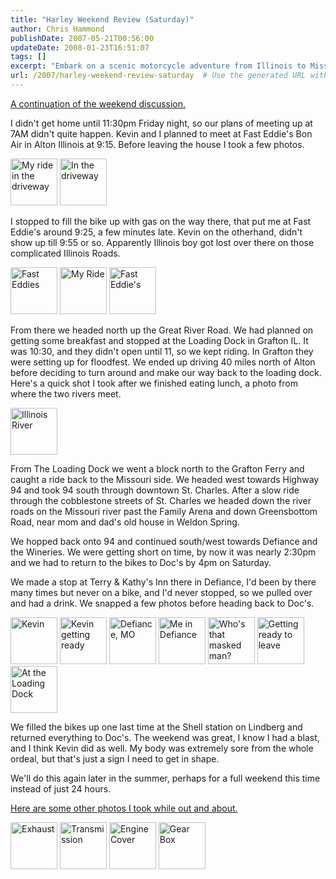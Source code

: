 ```yaml
---
title: "Harley Weekend Review (Saturday)"
author: Chris Hammond
publishDate: 2007-05-21T00:56:00
updateDate: 2008-01-23T16:51:07
tags: []
excerpt: "Embark on a scenic motorcycle adventure from Illinois to Missouri with stunning views and unexpected detours. Join the journey for an unforgettable ride!"
url: /2007/harley-weekend-review-saturday  # Use the generated URL with year
---
```

<p><a href="https://www.horsesandcars.com/Blog/tabid/55/EntryID/44/Default.aspx">A continuation of the weekend discussion.</a></p> <p>I didn't get home until 11:30pm Friday night, so our plans of meeting up at 7AM didn't quite happen. Kevin and I planned to meet at Fast Eddie's Bon Air in Alton Illinois at 9:15. Before leaving the house I took a few photos.</p> <p><a class="image_link" id="set_thumb_link_505079766" title="My ride in the driveway" href="https://www.flickr.com/photos/chammond/505079766/in/set-72157600229928529/"><img height="75" alt="My ride in the driveway" src="https://www.horsesandcars.comhttps://farm1.static.flickr.com/200/505079766_421e1bff35_s.jpg" width="75" /></a> <a class="image_link" id="set_thumb_link_505108703" title="In the driveway" href="https://www.flickr.com/photos/chammond/505108703/in/set-72157600229928529/"><img height="75" alt="In the driveway" src="https://www.horsesandcars.comhttps://farm1.static.flickr.com/215/505108703_a0f1ce0e20_s.jpg" width="75" /></a></p> <p>I stopped to fill the bike up with gas on the way there, that put me at Fast Eddie's around 9:25, a few minutes late. Kevin on the otherhand, didn't show up till 9:55 or so. Apparently Illinois boy got lost over there on those complicated Illinois Roads.</p> <p><a class="image_link" id="set_thumb_link_505424082" title="Fast Eddies" href="https://www.flickr.com/photos/chammond/505424082/in/set-72157600229928529/"><img height="75" alt="Fast Eddies" src="https://www.horsesandcars.comhttps://farm1.static.flickr.com/194/505424082_b0184a9a23_s.jpg" width="75" /></a> <a class="image_link" id="set_thumb_link_505110463" title="My Ride" href="https://www.flickr.com/photos/chammond/505110463/in/set-72157600229928529/"><img height="75" alt="My Ride" src="https://www.horsesandcars.comhttps://farm1.static.flickr.com/203/505110463_3ed3370d14_s.jpg" width="75" /></a> <a class="image_link" id="set_thumb_link_505109765" title="Fast Eddie's" href="https://www.flickr.com/photos/chammond/505109765/in/set-72157600229928529/"><img height="75" alt="Fast Eddie's" src="https://www.horsesandcars.comhttps://farm1.static.flickr.com/204/505109765_c5f8f5a370_s.jpg" width="75" /></a></p> <p>From there we headed north up the Great River Road. We had planned on getting some breakfast and stopped at the Loading Dock in Grafton IL. It was 10:30, and they didn't open until 11, so we kept riding. In Grafton they were setting up for floodfest. We ended up driving 40 miles north of Alton before deciding to turn around and make our way back to the loading dock. Here's a quick shot I took after we finished eating lunch, a photo from where the two rivers meet.</p> <p><a class="image_link" id="set_thumb_link_505424130" title="Illinois River" href="https://www.flickr.com/photos/chammond/505424130/in/set-72157600229928529/"><img height="75" alt="Illinois River" src="https://www.horsesandcars.comhttps://farm1.static.flickr.com/200/505424130_771eac8665_s.jpg" width="75" /></a></p> <p>From The Loading Dock we went a block north to the Grafton Ferry and caught a ride back to the Missouri side. We headed west towards Highway 94 and took 94 south through downtown St. Charles. After a slow ride through the cobblestone streets of St. Charles we headed down the river roads on the Missouri river past the Family Arena and down Greensbottom Road, near mom and dad's old house in Weldon Spring.</p> <p>We hopped back onto 94 and continued south/west towards Defiance and the Wineries. We were getting short on time, by now it was nearly 2:30pm and we had to return to the bikes to Doc's by 4pm on Saturday.</p> <p>We made a stop at Terry & Kathy's Inn there in Defiance, I'd been by there many times but never on a bike, and I'd never stopped, so we pulled over and had a drink. We snapped a few photos before heading back to Doc's.</p> <p><a class="image_link" id="set_thumb_link_505119747" title="Kevin" href="https://www.flickr.com/photos/chammond/505119747/in/set-72157600229928529/"><img height="75" alt="Kevin" src="https://www.horsesandcars.comhttps://farm1.static.flickr.com/195/505119747_abbde1aee7_s.jpg" width="75" /></a> <a class="image_link" id="set_thumb_link_505118519" title="Kevin getting ready" href="https://www.flickr.com/photos/chammond/505118519/in/set-72157600229928529/"><img height="75" alt="Kevin getting ready" src="https://www.horsesandcars.comhttps://farm1.static.flickr.com/229/505118519_994546a90b_s.jpg" width="75" /></a> <a class="image_link" id="set_thumb_link_505117601" title="Defiance, MO" href="https://www.flickr.com/photos/chammond/505117601/in/set-72157600229928529/"><img height="75" alt="Defiance, MO" src="https://www.horsesandcars.comhttps://farm1.static.flickr.com/194/505117601_e3c2352a40_s.jpg" width="75" /></a> <a class="image_link" id="set_thumb_link_505116749" title="Me in Defiance" href="https://www.flickr.com/photos/chammond/505116749/in/set-72157600229928529/"><img height="75" alt="Me in Defiance" src="https://www.horsesandcars.comhttps://farm1.static.flickr.com/191/505116749_ccbbee60ee_s.jpg" width="75" /></a> <a class="image_link" id="set_thumb_link_505086192" title="Who's that masked man?" href="https://www.flickr.com/photos/chammond/505086192/in/set-72157600229928529/"><img height="75" alt="Who's that masked man?" src="https://www.horsesandcars.comhttps://farm1.static.flickr.com/196/505086192_be275f493b_s.jpg" width="75" /></a> <a class="image_link" id="set_thumb_link_505114647" title="Getting ready to leave" href="https://www.flickr.com/photos/chammond/505114647/in/set-72157600229928529/"><img height="75" alt="Getting ready to leave" src="https://www.horsesandcars.comhttps://farm1.static.flickr.com/217/505114647_6c8005a180_s.jpg" width="75" /></a> <a class="image_link" id="set_thumb_link_505113693" title="At the Loading Dock" href="https://www.flickr.com/photos/chammond/505113693/in/set-72157600229928529/"><img height="75" alt="At the Loading Dock" src="https://www.horsesandcars.comhttps://farm1.static.flickr.com/192/505113693_94556aee1e_s.jpg" width="75" /></a></p> <p>We filled the bikes up one last time at the Shell station on Lindberg and returned everything to Doc's. The weekend was great, I know I had a blast, and I think Kevin did as well. My body was extremely sore from the whole ordeal, but that's just a sign I need to get in shape.</p> <p>We'll do this again later in the summer, perhaps for a full weekend this time instead of just 24 hours.</p> <p><a href="https://www.flickr.com/photos/chammond/sets/72157600229928529/">Here are some other photos I took while out and about.</a></p> <p><a class="image_link" id="set_thumb_link_505112779" title="Exhaust" href="https://www.flickr.com/photos/chammond/505112779/in/set-72157600229928529/"><img height="75" alt="Exhaust" src="https://www.horsesandcars.comhttps://farm1.static.flickr.com/222/505112779_56defd6f41_s.jpg" width="75" /></a> <a class="image_link" id="set_thumb_link_505082596" title="Transmission" href="https://www.flickr.com/photos/chammond/505082596/in/set-72157600229928529/"><img height="75" alt="Transmission" src="https://www.horsesandcars.comhttps://farm1.static.flickr.com/193/505082596_47f175939d_s.jpg" width="75" /></a> <a class="image_link" id="set_thumb_link_505082088" title="Engine Cover" href="https://www.flickr.com/photos/chammond/505082088/in/set-72157600229928529/"><img height="75" alt="Engine Cover" src="https://www.horsesandcars.comhttps://farm1.static.flickr.com/221/505082088_0c78080492_s.jpg" width="75" /></a> <a class="image_link" id="set_thumb_link_505111105" title="Gear Box" href="https://www.flickr.com/photos/chammond/505111105/in/set-72157600229928529/"><img height="75" alt="Gear Box" src="https://www.horsesandcars.comhttps://farm1.static.flickr.com/218/505111105_a4425366de_s.jpg" width="75" /></a></p>

